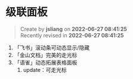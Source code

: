 级联面板
===

> Create by **jsliang** on **2022-06-27 08:41:25**  
> Recently revised in **2022-06-27 08:41:25**

1. 「飞书」滚动条可动态显示/隐藏
2. 「金山文档」完美的走光标
3. 「语雀」动态拓展表格面板
   1. update：可走光标
